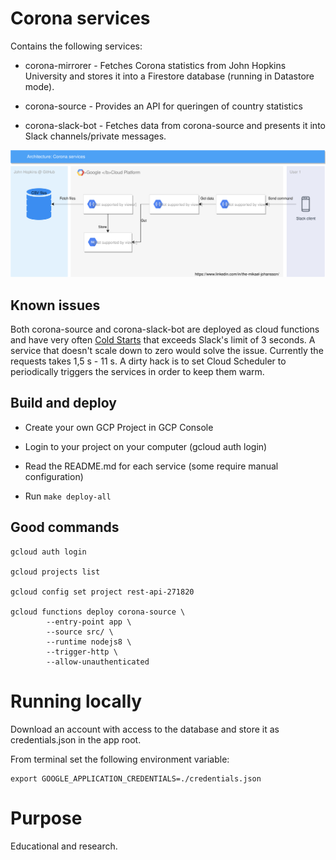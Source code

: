 # Corona services

Contains the following services:

- corona-mirrorer - Fetches Corona statistics from John Hopkins University and stores it into a Firestore database (running in Datastore mode).

- corona-source - Provides an API for queringen of country statistics

- corona-slack-bot - Fetches data from corona-source and presents it into Slack channels/private messages.

![Components overview](./docs/components-overview.svg)

## Known issues

Both corona-source and corona-slack-bot are deployed as cloud functions and have very often [Cold Starts](https://mikhail.io/serverless/coldstarts/gcp/) that exceeds Slack's limit of 3 seconds. A service that doesn't scale down to zero would solve the issue. Currently the requests takes 1,5 s - 11 s. A dirty hack is to set Cloud Scheduler to periodically triggers the services in order to keep them warm.

## Build and deploy

- Create your own GCP Project in GCP Console

- Login to your project on your computer (gcloud auth login)

- Read the README.md for each service (some require manual configuration)

- Run ```make deploy-all```


## Good commands

```
gcloud auth login

gcloud projects list

gcloud config set project rest-api-271820

gcloud functions deploy corona-source \
        --entry-point app \
        --source src/ \
        --runtime nodejs8 \
        --trigger-http \
        --allow-unauthenticated
```

# Running locally

Download an account with access to the database and store it as credentials.json in the app root.

From terminal set the following environment variable:
```
export GOOGLE_APPLICATION_CREDENTIALS=./credentials.json
```

# Purpose

Educational and research.
